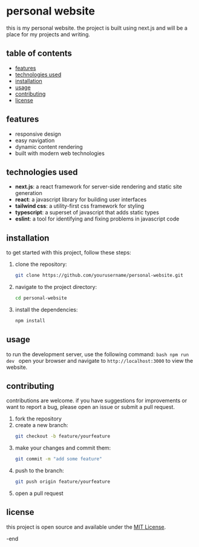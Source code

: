 # personal website

this is my personal website. the project is built using next.js and will be a place for my projects and writing. 

## table of contents

- [features](#features)
- [technologies used](#technologies-used)
- [installation](#installation)
- [usage](#usage)
- [contributing](#contributing)
- [license](#license)

## features

- responsive design
- easy navigation
- dynamic content rendering
- built with modern web technologies

## technologies used

- **next.js**: a react framework for server-side rendering and static site generation
- **react**: a javascript library for building user interfaces
- **tailwind css**: a utility-first css framework for styling
- **typescript**: a superset of javascript that adds static types
- **eslint**: a tool for identifying and fixing problems in javascript code

## installation

to get started with this project, follow these steps:

1. clone the repository:
   ```bash
   git clone https://github.com/yourusername/personal-website.git
   ```

2. navigate to the project directory:
   ```bash
   cd personal-website
   ```

3. install the dependencies:
   ```bash
   npm install
   ```

## usage

to run the development server, use the following command:
    ```bash
    npm run dev
    ```
open your browser and navigate to `http://localhost:3000` to view the website.

## contributing

contributions are welcome. if you have suggestions for improvements or want to report a bug, please open an issue or submit a pull request.

1. fork the repository
2. create a new branch:
   ```bash
   git checkout -b feature/yourfeature
   ```
3. make your changes and commit them:
   ```bash
   git commit -m "add some feature"
   ```
4. push to the branch:
   ```bash
   git push origin feature/yourfeature
   ```
5. open a pull request

## license

this project is open source and available under the [MIT License](LICENSE).


-end
